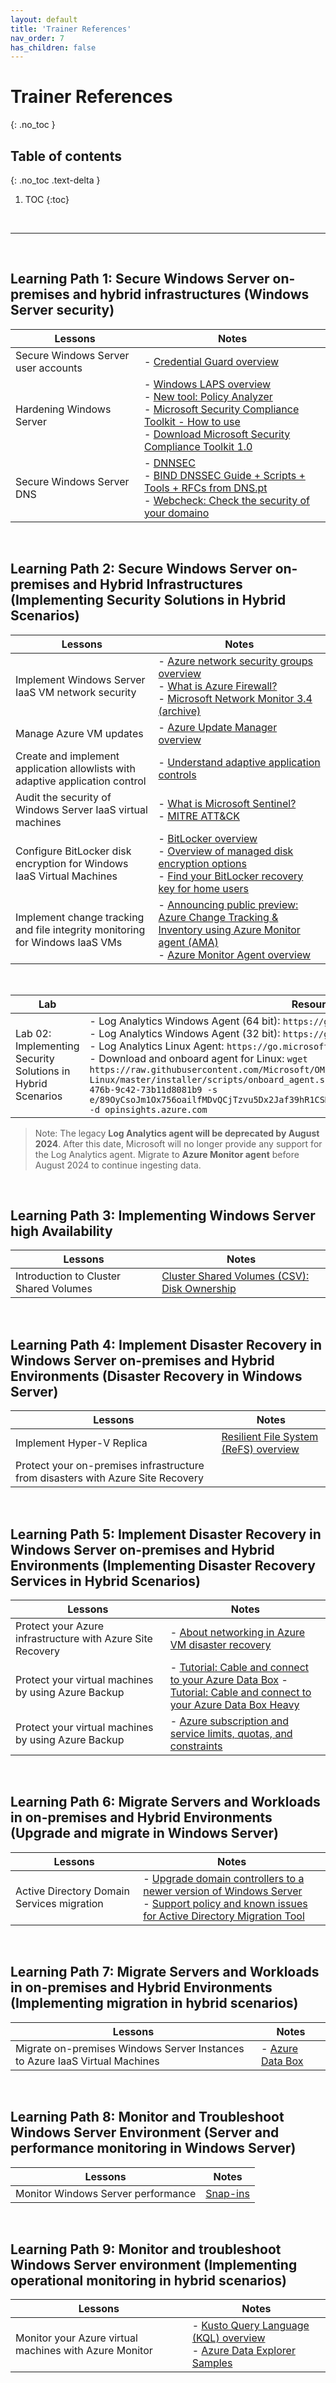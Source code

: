 ```yaml
---
layout: default
title: 'Trainer References'
nav_order: 7
has_children: false
---
```


# Trainer References
{: .no_toc }


## Table of contents
{: .no_toc .text-delta }

1. TOC
{:toc}

<br/>

---

<br/>

## Learning Path 1: Secure Windows Server on-premises and hybrid infrastructures (Windows Server security)


| Lessons | Notes |
| --- | ---
| Secure Windows Server user accounts | - [Credential Guard overview](https://learn.microsoft.com/en-us/windows/security/identity-protection/credential-guard/) | 
| Hardening Windows Server | - [Windows LAPS overview](https://learn.microsoft.com/en-us/windows-server/identity/laps/laps-overview) <br> - [New tool: Policy Analyzer](https://techcommunity.microsoft.com/t5/microsoft-security-baselines/new-tool-policy-analyzer/ba-p/701049) <br> - [Microsoft Security Compliance Toolkit - How to use](https://learn.microsoft.com/en-us/windows/security/operating-system-security/device-management/windows-security-configuration-framework/security-compliance-toolkit-10) <br> - [Download Microsoft Security Compliance Toolkit 1.0](https://www.microsoft.com/en-us/download/details.aspx?id=55319) |
| Secure Windows Server DNS | - [DNNSEC](https://www.pt.pt/en/security/dnssec/) <br> - [BIND DNSSEC Guide + Scripts + Tools + RFCs from DNS.pt](hhttps://www.pt.pt/en/dnssec/tools/) <br> - [Webcheck: Check the security of your domaino](https://webcheck.pt/en/) |



<br/>

## Learning Path 2: Secure Windows Server on-premises and Hybrid Infrastructures (Implementing Security Solutions in Hybrid Scenarios)


| Lessons | Notes |
| --- | --- |
| Implement Windows Server IaaS VM network security | - [Azure network security groups overview](https://learn.microsoft.com/en-us/azure/virtual-network/network-security-groups-overview) <br> - [What is Azure Firewall?](https://learn.microsoft.com/en-us/azure/firewall/overview) <br> - [Microsoft Network Monitor 3.4 (archive)](https://www.microsoft.com/en-us/download/details.aspx?id=4865) |
| Manage Azure VM updates | - [Azure Update Manager overview](https://learn.microsoft.com/en-us/azure/update-manager/overview) |
| Create and implement application allowlists with adaptive application control | - [Understand adaptive application controls](https://learn.microsoft.com/en-us/azure/defender-for-cloud/adaptive-application-controls) |
| Audit the security of Windows Server IaaS virtual machines | - [What is Microsoft Sentinel?](https://learn.microsoft.com/en-us/azure/sentinel/overview?tabs=azure-portal) <br> - [MITRE ATT&CK](https://attack.mitre.org/) |
| Configure BitLocker disk encryption for Windows IaaS Virtual Machines | - [BitLocker overview](https://learn.microsoft.com/en-us/windows/security/operating-system-security/data-protection/bitlocker/) <br> - [Overview of managed disk encryption options](https://learn.microsoft.com/en-us/azure/virtual-machines/disk-encryption-overview) <br> - [Find your BitLocker recovery key for home users](https://support.microsoft.com/en-us/windows/find-your-bitlocker-recovery-key-6b71ad27-0b89-ea08-f143-056f5ab347d6) |
| Implement change tracking and file integrity monitoring for Windows IaaS VMs | - [Announcing public preview: Azure Change Tracking & Inventory using Azure Monitor agent (AMA)](https://techcommunity.microsoft.com/t5/azure-governance-and-management/announcing-public-preview-azure-change-tracking-amp-inventory/ba-p/3713308) <br> - [Azure Monitor Agent overview](https://learn.microsoft.com/en-us/azure/azure-monitor/agents/azure-monitor-agent-overview) |

<br>

| Lab| Resource |
| --- | --- |
| Lab 02: Implementing Security Solutions in Hybrid Scenarios | - Log Analytics Windows Agent (64 bit): ``https://go.microsoft.com/fwlink/?LinkId=828603`` <br> - Log Analytics Windows Agent (32 bit): ``https://go.microsoft.com/fwlink/?LinkId=828604`` <br> - Log Analytics Linux Agent: ``https://go.microsoft.com/fwlink/?LinkId=692028`` <br> - Download and onboard agent for Linux: ``wget https://raw.githubusercontent.com/Microsoft/OMS-Agent-for-Linux/master/installer/scripts/onboard_agent.sh && sh onboard_agent.sh -w 3bd6999e-7f72-476b-9c42-73b11d8081b9 -s e/89OyCsoJm1Ox756oailfMDvQCjTzvu5Dx2Jaf39hR1CSMFznqNn7ouh2f65m0dVBlrhrfl5hDZOTif25pjTg== -d opinsights.azure.com`` |


> Note: The legacy **Log Analytics agent  will be deprecated by August 2024**. After this date, Microsoft will no longer provide any support for the Log Analytics agent. Migrate to **Azure Monitor agent** before August 2024 to continue ingesting data.


<br/>

## Learning Path 3: Implementing Windows Server high Availability


| Lessons | Notes |
| --- | --- |
| Introduction to Cluster Shared Volumes | [Cluster Shared Volumes (CSV): Disk Ownership](https://techcommunity.microsoft.com/t5/failover-clustering/cluster-shared-volumes-csv-disk-ownership/ba-p/371352)


<br/>


## Learning Path 4: Implement Disaster Recovery in Windows Server on-premises and Hybrid Environments (Disaster Recovery in Windows Server)

| Lessons | Notes |
| --- | ---
| Implement Hyper-V Replica | [Resilient File System (ReFS) overview](https://learn.microsoft.com/en-us/windows-server/storage/refs/refs-overview) |
| Protect your on-premises infrastructure from disasters with Azure Site Recovery | 


<br/>

## Learning Path 5: Implement Disaster Recovery in Windows Server on-premises and Hybrid Environments (Implementing Disaster Recovery Services in Hybrid Scenarios)


| Lessons | Notes |
| --- | ---
| Protect your Azure infrastructure with Azure Site Recovery | - [About networking in Azure VM disaster recovery](https://learn.microsoft.com/en-us/azure/site-recovery/azure-to-azure-about-networking) | 
| Protect your virtual machines by using Azure Backup | - [Tutorial: Cable and connect to your Azure Data Box](https://learn.microsoft.com/en-us/azure/databox/data-box-deploy-set-up) - <br>  [Tutorial: Cable and connect to your Azure Data Box Heavy](https://learn.microsoft.com/en-us/azure/databox/data-box-heavy-deploy-set-up) |
| Protect your virtual machines by using Azure Backup | - [Azure subscription and service limits, quotas, and constraints](https://learn.microsoft.com/en-us/azure/azure-resource-manager/management/azure-subscription-service-limits) | 



<br/>

## Learning Path 6: Migrate Servers and Workloads in on-premises and Hybrid Environments (Upgrade and migrate in Windows Server)



| Lessons | Notes |
| --- | ---
| Active Directory Domain Services migration | - [Upgrade domain controllers to a newer version of Windows Server](https://learn.microsoft.com/en-us/windows-server/identity/ad-ds/deploy/upgrade-domain-controllers) <br> - [Support policy and known issues for Active Directory Migration Tool](https://learn.microsoft.com/en-us/troubleshoot/windows-server/active-directory/support-policy-and-known-issues-for-admt) |



<br/>

## Learning Path 7: Migrate Servers and Workloads in on-premises and Hybrid Environments (Implementing migration in hybrid scenarios)


| Lessons | Notes |
| --- | ---
| Migrate on-premises Windows Server Instances to Azure IaaS Virtual Machines| - [Azure Data Box](https://azure.microsoft.com/en-us/products/databox) |


<br/>

## Learning Path 8: Monitor and Troubleshoot Windows Server Environment (Server and performance monitoring in Windows Server)


| Lessons | Notes |
| --- | ---
| Monitor Windows Server performance  | [Snap-ins](./071snap_ins.md) |




<br/>

## Learning Path 9: Monitor and troubleshoot Windows Server environment (Implementing operational monitoring in hybrid scenarios)


| Lessons | Notes |
| --- | ---
| Monitor your Azure virtual machines with Azure Monitor | - [Kusto Query Language (KQL) overview](https://learn.microsoft.com/en-us/kusto/query/) <br> - [Azure Data Explorer Samples](https://dataexplorer.azure.com/clusters/help/databases/Samples) |



<br/>
